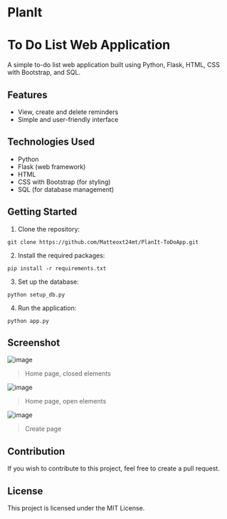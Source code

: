 # PlanIt

# To Do List Web Application
A simple to-do list web application built using Python, Flask, HTML, CSS with Bootstrap, and SQL.

## Features
- View, create and delete reminders
- Simple and user-friendly interface

## Technologies Used
- Python
- Flask (web framework)
- HTML
- CSS with Bootstrap (for styling)
- SQL (for database management)

## Getting Started
1. Clone the repository:
```
git clone https://github.com/Matteoxt24mt/PlanIt-ToDoApp.git
```
2. Install the required packages:
```
pip install -r requirements.txt
```
3. Set up the database:
```
python setup_db.py
```
4. Run the application:
```
python app.py
```

## Screenshot

![image](https://user-images.githubusercontent.com/54501048/217940383-3868c9bb-0dda-42be-9269-cbc210a3e589.png)
> Home page, closed elements

![image](https://user-images.githubusercontent.com/54501048/217940594-44167d7b-6433-4479-abd1-1b3b5865aad5.png)
> Home page, open elements

![image](https://user-images.githubusercontent.com/54501048/217942460-720ace5b-e79d-40eb-8104-a41277801ed5.png)
> Create page

## Contribution
If you wish to contribute to this project, feel free to create a pull request.

## License
This project is licensed under the MIT License.
